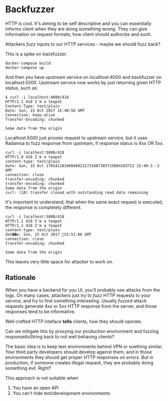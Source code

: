 # Backfuzzer

HTTP is cool. It's aiming to be self descriptive and you can essentially
informs client when they are doing something wrong. They can give
information on request formats, how client should authorize and such.

Attackers *fuzz* inputs to our HTTP services - maybe we should fuzz back?

This is a spike on backfuzzer.

```
docker-compose build
docker-compose up
```

And then you have upstream service on localhost:4000 and backfuzzer on localhost:5000.
Upstream service now works by just returning given HTTP status, such as:

```
$ curl -i localhost:4000/418
HTTP/1.1 418 I'm a teapot
Content-Type: text/plain
Date: Sun, 15 Oct 2017 15:40:56 GMT
Connection: keep-alive
Transfer-Encoding: chunked

Some data from the origin
```

Localhost:5000 just proxies request to upstream service, but it uses Radamsa to
fuzz response from upstream, if response status is 4xx OR 5xx.

```
curl -i localhost:5000/418
HTTP/1.0 418 I'm a teapot
content-type: text/plain
date: Sun, 15 Oct 170141183460469231731687303715884103712 15:49:3 -3 GMT
connection: close
transfer-encoding: chunked
transfer-encoding: chunked
Some data from the origin
curl: (18) transfer closed with outstanding read data remaining
```

It's important to understand, that when the same exact request is executed, the
response is completely different.

```
curl -i localhost:5000/418
HTTP/1.1 418 I'm a teapot
HTTP/1.1 418 I'm a teapot
content-type: text/plain
dat��e: Sun, 15 Oct 2017 􏿾15:51:06 GMT
connection: close
󠀻transfer-encoding: chunked

Some data from the origin
```

This leaves very little space for attacker to work on.


## Rationale

When you have a backend for you UI, you'll probably see attacks from the logs.
On many cases, attackers just try to *fuzz* HTTP requests to your service, and
try to find something interesting. Usually *fuzzed* attack requests generate 4xx or
5xx HTTP response from the server, and those responses tend to be informative.

Well crafted HTTP inteface **tells** clients, how they should operate.

Can we mitigate this by proxying our production environment and fuzzing responseAsString
back to not well behaving clients?

The basic idea is to keep test environments behind VPN or soething similar. Your
third party developers should develop against them, and in those environments
they should get proper HTTP responses on errors. But in production, if someone
creates illegal request, they are probably doing something evil. Right?

This approach is not suitable when

1. You have an open API
2. You can't hide test/development environments
